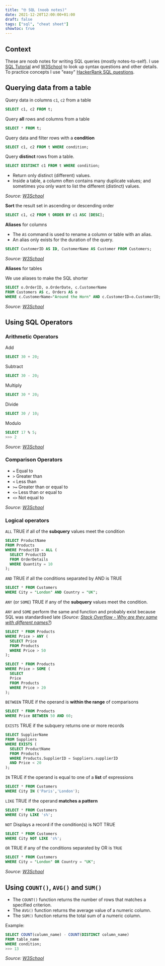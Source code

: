 ```yaml
---
title: "🤓 SQL (noob notes)"
date: 2021-12-20T12:00:00+01:00
draft: false
tags: ["sql", "cheat sheet"]
showtoc: true
---
```


## Context

These are noob notes for writing SQL queries (mostly notes-to-self). I use [SQL Tutorial](https://www.sqltutorial.org/sql-cheat-sheet/) and [W3School](https://www.w3schools.com/sql/) to look up syntax questions and other details. To practice concepts I use "easy" [HackerRank SQL questions](https://www.hackerrank.com/domains/sql).

## Querying data from a table


Query data in columns `c1`, `c2` from a table

```sql
SELECT c1, c2 FROM t;
```

Query **all** rows and columns from a table

```sql
SELECT * FROM t;
```

Query data and filter rows with a **condition**

```sql
SELECT c1, c2 FROM t WHERE condition;
```

Query **distinct** rows from a table.

```sql
SELECT DISTINCT c1 FROM t WHERE condition;
```

- Return only distinct (different) values. 
- Inside a table, a column often contains many duplicate values; and sometimes you only want to list the different (distinct) values.

*Source: [W3School](https://www.w3schools.com/sql/sqldistinct.asp)*

**Sort** the result set in ascending or descending order

```sql
SELECT c1, c2 FROM t ORDER BY c1 ASC [DESC];
```

**Aliases** for columns

- The `AS` command is used to rename a column or table with an alias.
- An alias only exists for the duration of the query.

```sql
SELECT CustomerID AS ID, CustomerName AS Customer FROM Customers;
```

*Source: [W3School](https://www.w3schools.com/sql/sqlrefas.asp)*

**Aliases** for tables

We use aliases to make the SQL shorter

```sql
SELECT o.OrderID, o.OrderDate, c.CustomerName
FROM Customers AS c, Orders AS o
WHERE c.CustomerName="Around the Horn" AND c.CustomerID=o.CustomerID;
```

*Source: [W3School](https://www.w3schools.com/sql/sqlrefas.asp)*

## Using SQL Operators

### Arithmetic Operators

Add

```sql
SELECT 30 + 20;
```

Subtract

```sql
SELECT 30 - 20;
```

Multiply

```sql
SELECT 30 * 20;
```

Divide

```sql
SELECT 30 / 10;
```

Modulo

```sql
SELECT 17 % 5;
>>> 2
```

*Source: [W3School](https://www.w3schools.com/sql/sql_operators.asp)*


### Comparison Operators

* `=`	Equal to	
* `>`	Greater than	
* `<`	Less than	
* `>=`	Greater than or equal to	
* `<=`	Less than or equal to	
* `<>`	Not equal to

*Source: [W3School](https://www.w3schools.com/sql/sql_operators.asp)*


### Logical operators

`ALL`	TRUE if all of the **subquery** values meet the condition	

```sql
SELECT ProductName 
FROM Products
WHERE ProductID = ALL (
  SELECT ProductID 
  FROM OrderDetails 
  WHERE Quantity = 10
);
```

`AND`	TRUE if all the conditions separated by AND is TRUE	

```sql
SELECT * FROM Customers
WHERE City = "London" AND Country = "UK";

```

`ANY`	(or `SOME`) TRUE if any of the **subquery** values meet the condition.

`ANY` and `SOME` perform the same and function and probably exist because SQL was standardised late (*Source: [Stack Overflow - Why are they same with different names?](https://stackoverflow.com/questions/1383988/tsql-some-any-why-are-they-same-with-different-names/38778809)*)

```sql
SELECT * FROM Products
WHERE Price > ANY (
  SELECT Price 
  FROM Products 
  WHERE Price > 50
);
```

```sql
SELECT * FROM Products
WHERE Price > SOME (
  SELECT 
  Price 
  FROM Products 
  WHERE Price > 20
);
```




`BETWEEN`	TRUE if the operand is **within the range** of comparisons

```sql
SELECT * FROM Products
WHERE Price BETWEEN 50 AND 60;
```

`EXISTS`	TRUE if the subquery returns one or more records

```sql
SELECT SupplierName
FROM Suppliers
WHERE EXISTS (
  SELECT ProductName 
  FROM Products 
  WHERE Products.SupplierID = Suppliers.supplierID
  AND Price < 20
);
```

`IN`	TRUE if the operand is equal to one of a **list** of expressions	

```sql
SELECT * FROM Customers
WHERE City IN ('Paris','London');
```

`LIKE`	TRUE if the operand **matches a pattern**

```sql
SELECT * FROM Customers
WHERE City LIKE 's%';
```

`NOT`	Displays a record if the condition(s) is NOT TRUE

```sql
SELECT * FROM Customers
WHERE City NOT LIKE 's%';
```

`OR`	TRUE if any of the conditions separated by OR is `TRUE`

```sql
SELECT * FROM Customers
WHERE City = "London" OR Country = "UK";
```


*Source: [W3School](https://www.w3schools.com/sql/sql_operators.asp)*


## Using `COUNT()`, `AVG()` and `SUM()`

- The `COUNT()` function returns the number of rows that matches a specified criterion.
- The `AVG()` function returns the average value of a numeric column.
- The `SUM()` function returns the total sum of a numeric column. 

Example:

```sql
SELECT COUNT(column_name) - COUNT(DISTINCT column_name)
FROM table_name
WHERE condition;
>>> 13
```

*Source: [W3School](https://www.w3schools.com/sql/sql_count_avg_sum.asp)*
